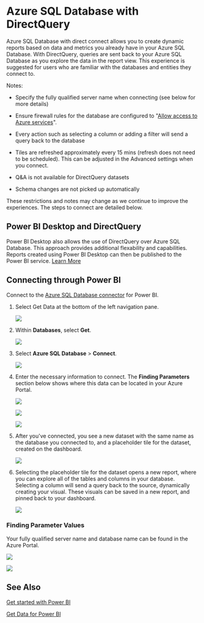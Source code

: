 ﻿<properties 
   pageTitle="Azure SQL Database with DirectQuery"
   description="Azure SQL Database with DirectQuery"
   services="powerbi" 
   documentationCenter="" 
   authors="guyinacube" 
   manager="mblythe" 
   editor=""
   tags=""/>
 
<tags
   ms.service="powerbi"
   ms.devlang="NA"
   ms.topic="article"
   ms.tgt_pltfrm="NA"
   ms.workload="powerbi"
   ms.date="12/08/2015"
   ms.author="asaxton"/>
# Azure SQL Database with DirectQuery

Azure SQL Database with direct connect allows you to create dynamic reports based on data and metrics you already have in your Azure SQL Database. With DirectQuery, queries are sent back to your Azure SQL Database as you explore the data in the report view. This experience is suggested for users who are familiar with the databases and entities they connect to.

Notes:

-   Specify the fully qualified server name when connecting (see below for more details)

-   Ensure firewall rules for the database are configured to "[Allow access to Azure services](https://msdn.microsoft.com/library/azure/ee621782.aspx)".

-   Every action such as selecting a column or adding a filter will send a query back to the database

-   Tiles are refreshed approximately every 15 mins (refresh does not need to be scheduled). This can be adjusted in the Advanced settings when you connect.

-   Q&A is not available for DirectQuery datasets

-   Schema changes are not picked up automatically

These restrictions and notes may change as we continue to improve the experiences. The steps to connect are detailed below. 

## Power BI Desktop and DirectQuery

Power BI Desktop also allows the use of DirectQuery over Azure SQL Database. This approach provides additional flexability and capabilities. Reports created using Power BI Desktop can then be published to the Power BI service. [Learn More](powerbi-desktop-use-directquery.md) 

## Connecting through Power BI

Connect to the [Azure SQL Database connector](https://app.powerbi.com/getdata/bigdata/azure-sql-database-with-live-connect) for Power BI.


1.  Select Get Data at the bottom of the left navigation pane.

    ![](media/powerbi-azure-sql-database-with-directquery/PBI_GetData.png)

2.  Within **Databases**, select **Get**. 

    ![](media/powerbi-azure-sql-database-with-directquery/databases.png)

3.  Select **Azure SQL Database** \> **Connect**.

    ![](media/powerbi-azure-sql-database-with-directquery/azuresqldatabase.png)

4.  Enter the necessary information to connect. The **Finding Parameters** section below shows where this data can be located in your Azure Portal.

    ![](media/powerbi-azure-sql-database-with-directquery/servername.png)
   
    ![](media/powerbi-azure-sql-database-with-directquery/servernamewithadvanced.png)
   
    ![](media/powerbi-azure-sql-database-with-directquery/username.png)

5.  After you've connected, you see a new dataset with the same name as the database you connected to, and a placeholder tile for the dataset, created on the dashboard.

    ![](media/powerbi-azure-sql-database-with-directquery/dataset2.png)

6.  Selecting the placeholder tile for the dataset opens a new report, where you can explore all of the tables and columns in your database. Selecting a column will send a query back to the source, dynamically creating your visual. These visuals can be saved in a new report, and pinned back to your dashboard.

    ![](media/powerbi-azure-sql-database-with-directquery/explore.png)

### Finding Parameter Values

Your fully qualified server name and database name can be found in the Azure Portal.

![](media/powerbi-azure-sql-database-with-directquery/AzurePortNew_update.png)


![](media/powerbi-azure-sql-database-with-directquery/AzurePortal_update.png)

## See Also

[Get started with Power BI](powerbi-service-get-started.md)

[Get Data for Power BI](powerbi-service-get-data.md)








